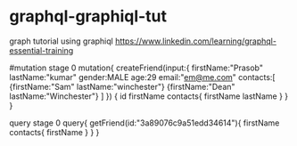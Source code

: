 # graphql-graphiql-tut

graph tutorial using graphiql
https://www.linkedin.com/learning/graphql-essential-training

#mutation stage 0
mutation{
createFriend(input:{
firstName:"Prasob"
lastName:"kumar"
gender:MALE
age:29
email:"em@me.com"
contacts:[
{firstName:"Sam" lastName:"winchester"}
{firstName:"Dean" lastName:"Winchester"}
]
})
{
id
firstName
contacts{
firstName
lastName
}
}
}

query stage 0
query{
getFriend(id:"3a89076c9a51edd34614"){
firstName
contacts{
firstName
}
}
}
